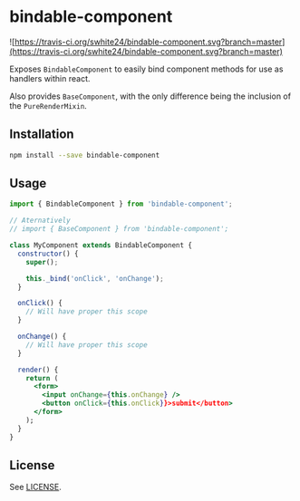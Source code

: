 # bindable-component

![https://travis-ci.org/swhite24/bindable-component.svg?branch=master](https://travis-ci.org/swhite24/bindable-component.svg?branch=master)

Exposes `BindableComponent` to easily bind component methods for use as handlers within react.

Also provides `BaseComponent`, with the only difference being the inclusion of the `PureRenderMixin`.

## Installation

```bash
npm install --save bindable-component
```

## Usage

```jsx
import { BindableComponent } from 'bindable-component';

// Aternatively
// import { BaseComponent } from 'bindable-component';

class MyComponent extends BindableComponent {
  constructor() {
    super();

    this._bind('onClick', 'onChange');
  }

  onClick() {
    // Will have proper this scope
  }

  onChange() {
    // Will have proper this scope
  }

  render() {
    return (
      <form>
        <input onChange={this.onChange} />
        <button onClick={this.onClick}}>submit</button>
      </form>
    );
  }
}
```

## License

See [LICENSE](LICENSE).
